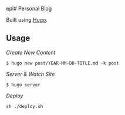 epl# Personal Blog

Built using [Hugo](http://gohugo.io).


## Usage

*Create New Content*

`$ hugo new post/YEAR-MM-DD-TITLE.md -k post`

*Server & Watch Site*

`$ hugo server`

*Deploy*

`sh ./deploy.sh`